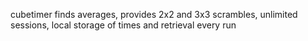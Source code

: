 cubetimer
finds averages, provides 2x2 and 3x3 scrambles, unlimited sessions, local storage of times and retrieval every run
